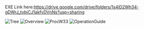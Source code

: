 EXE Link here:https://drive.google.com/drive/folders/1s4iD2Wh34-gDWrJ_tvbiCJ1akfvDVnNs?usp=sharing

![Tree](https://user-images.githubusercontent.com/63819551/236672917-ab988994-a6c9-4663-9613-c40b8cd816ce.png)
![Overview](https://user-images.githubusercontent.com/63819551/236672920-93967fa9-dd77-43c5-98e9-3e4cc8750acd.png)
![ProcW33](https://user-images.githubusercontent.com/63819551/236672924-75e916b3-5f7c-4bf5-93b5-dcd9b54ff78b.PNG)
![OperationGuide](https://user-images.githubusercontent.com/63819551/236672925-3ada50ca-75fa-45e3-b46b-949a8c6fbbba.PNG)
